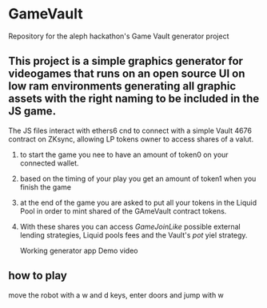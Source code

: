 # GameVault
Repository for the aleph hackathon's Game Vault generator project

## This project is a simple graphics generator for videogames that runs on an open source UI on low ram environments generating all graphic assets with the right naming to be included in the JS game.
The JS files interact with ethers6 cnd to connect with a simple Vault 4676 contract on ZKsync, allowing LP tokens owner to access shares of a valut.

1) to start the game you nee to have an amount of token0 on your connected wallet.
2) based on the timing of your play you get an amount of token1 when you finish the game
3) at the end of the game you are asked to put all your tokens in the Liquid Pool in order to mint shared of the GAmeVault contract tokens.
4) With these shares you can access *GameJoinLike* possible external lending strategies, Liquid pools fees and the Vault's *pot* yiel strategy.

   Working generator app
   Demo video

## how to play
move the robot with a w and d keys, enter doors and jump with w

